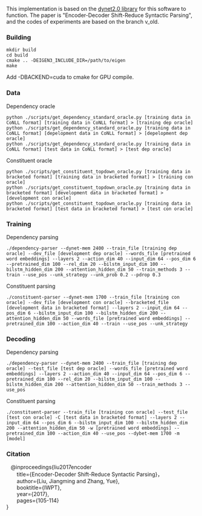 This implementation is based on the [dynet2.0 library](https://github.com/clab/dynet) for this software to function. The paper is "Encoder-Decoder Shift-Reduce Syntactic Parsing", and the codes of experiments are based on the branch v_old.

### Building

    mkdir build
    cd build
    cmake .. -DEIGEN3_INCLUDE_DIR=/path/to/eigen
    make    

Add -DBACKEND=cuda to cmake for GPU compile. 

### Data

Dependency oracle

    python ./scripts/get_dependency_standard_oracle.py [training data in CoNLL format] [training data in CoNLL format] > [training dep oracle]
    python ./scripts/get_dependency_standard_oracle.py [training data in CoNLL format] [depelopment data in CoNLL format] > [depelopment dep oracle]
    python ./scripts/get_dependency_standard_oracle.py [training data in CoNLL format] [test data in CoNLL format] > [test dep oracle]

Constituent oracle

    python ./scripts/get_constituent_topdown_oracle.py [training data in bracketed format] [training data in bracketed format] > [training con oracle]
    python ./scripts/get_constituent_topdown_oracle.py [training data in bracketed format] [development data in bracketed format] > [development con oracle]
    python ./scripts/get_constituent_topdown_oracle.py [training data in bracketed format] [test data in bracketed format] > [test con oracle]
    
### Training

Dependency parsing

    ./dependency-parser --dynet-mem 2400 --train_file [training dep oracle] --dev_file [development dep oracle] --words_file [pretrained word embeddings] --layers 2 --action_dim 40 --input_dim 64 --pos_dim 6 --pretrained_dim 100 --rel_dim 20 --bilstm_input_dim 100 --bilstm_hidden_dim 200 --attention_hidden_dim 50 --train_methods 3 --train --use_pos --unk_strategy --unk_prob 0.2 --pdrop 0.3 

Constituent parsing

    ./constituent-parser --dynet-mem 1700 --train_file [training con oracle] --dev_file [development con oracle] --bracketed_file [development data in bracketed format] --layers 2 --input_dim 64 --pos_dim 6 --bilstm_input_dim 100 --bilstm_hidden_dim 200 --attention_hidden_dim 50 --words_file [pretrained word embeddings] --pretrained_dim 100 --action_dim 40 --train --use_pos --unk_strategy

### Decoding

Dependency parsing

    ./dependency-parser --dynet-mem 2400 --train_file [training dep oracle] --test_file [test dep oracle] --words_file [pretrained word embeddings] --layers 2 --action_dim 40 --input_dim 64 --pos_dim 6 --pretrained_dim 100 --rel_dim 20 --bilstm_input_dim 100 --bilstm_hidden_dim 200 --attention_hidden_dim 50 --train_methods 3 --use_pos

Constituent parsing

    ./constituent-parser --train_file [training con oracle] --test_file [test con oracle] -C [test data in bracketed format] --layers 2 --input_dim 64 --pos_dim 6 --bilstm_input_dim 100 --bilstm_hidden_dim 200 --attention_hidden_dim 50 -w [pretrained word embeddings] --pretrained_dim 100 --action_dim 40 --use_pos --dybet-mem 1700 -m [model]

### Citation

    @inproceedings{liu2017encoder   
        title={Encoder-Decoder Shift-Reduce Syntactic Parsing}，  
        author={Liu, Jiangming and Zhang, Yue},   
        booktitle={IWPT},   
        year={2017},   
        pages={105-114}   
        }
    
    


